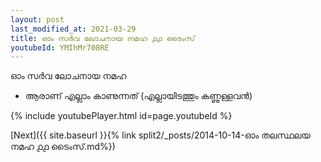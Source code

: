 ```yaml
---
layout: post
last_modified_at: 2021-03-29
title: ഓം സർവ ലോചനായ നമഹ ൧൧ ടൈംസ്
youtubeId: YMIhMr708RE
---
```

 
 
 ഓം സർവ ലോചനായ നമഹ 
 
 -  ആരാണ് എല്ലാം കാണുന്നത് (എല്ലായിടത്തും കണ്ണുള്ളവൻ) 
 
  
 
  
 
 
 
 
 
 


{% include youtubePlayer.html id=page.youtubeId %}
 
[Next]({{ site.baseurl }}{% link  split2/_posts/2014-10-14-ഓം തലസ്ഥലയ നമഹ ൧൧ ടൈംസ്.md%})
 
